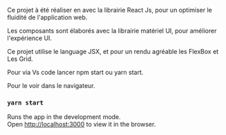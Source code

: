 Ce projet à été réaliser en avec la librairie React Js, pour un optimiser le fluidité de l'application web.

Les composants sont élaborés avec la librairie matériel UI, pour améliorer l'expérience UI.


Ce projet utilise le language JSX, et pour un rendu agréable les FlexBox et Les Grid.

Pour via Vs code lancer npm start ou yarn start. 

Pour le voir dans le navigateur.

### `yarn start`

Runs the app in the development mode.\
Open [http://localhost:3000](http://localhost:3000) to view it in the browser.

